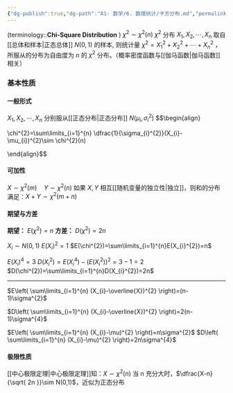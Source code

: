 ```yaml
---
{"dg-publish":true,"dg-path":"A1- 数学/6. 数理统计/卡方分布.md","permalink":"/A1- 数学/6. 数理统计/卡方分布/","dgPassFrontmatter":true,"noteIcon":"","created":"2024-05-31T14:02:41.065+08:00","updated":"2025-06-30T22:45:49.790+08:00"}
---
```



 (terminology::**Chi-Square Distribution**   )  $\chi^{2}\sim \chi^{2}(n)$  $\chi^{2}$ 分布
$X_{1},X_{2},\cdots,X_{n}$ 取自[[总体和样本\|正态总体]] $N(0,1)$ 的样本, 则统计量 $\chi^{2}=X_{1}^{2}+X_{2}^{2}+\cdots+X_{n}^{2}$ ，所服从的分布为自由度为 $n$ 的 $\chi^{2}$ 分布。（概率密度函数与[[伽马函数\|伽马函数]]相关）

### 基本性质
#### 一般形式
$X_{1},X_{2},\cdots,X_{n}$ 分别服从[[正态分布\|正态分布]] $N(\mu_{i},\sigma_{i}^{2})$ 
$$\begin{align} 

\chi^{2}=\sum\limits_{i=1}^{n} \dfrac{1}{\sigma_{i}^{2}}(X_{i}-\mu_{i})^{2}\sim \chi^{2}(n) 

\end{align}$$
#### 可加性
$X\sim \chi^{2}(m)\quad Y\sim \chi^{2}(n)$ 
如果 $X,Y$ 相互[[随机变量的独立性\|独立]]，则和的分布满足：$X+Y\sim \chi^{2}(m+n)$

#### 期望与方差
**期望：** $E(\chi^{2})=n$
**方差：** $D(\chi^{2})=2n$

$X_{i}\sim N(0,1)$
$E(X_{i})^{2} =1$
$E(\chi^{2})=\sum\limits_{i=1}^{n}E(X_{i}^{2})=n$

$E(X_{i})^{4}=3$
$D(X_{i}^{2})=E(X_{i}^{4})-(E(X_{i}^{2}))^{2}=3-1=2$
$D(\chi^{2})=\sum\limits_{i=1}^{n}D(X_{i}^{2})=2n$

***
$E\left( \sum\limits_{i=1}^{n} (X_{i}-\overline{X})^{2} \right)=(n-1)\sigma^{2}$

$D\left( \sum\limits_{i=1}^{n} (X_{i}-\overline{X})^{2} \right)=2(n-1)\sigma^{4}$

$E\left( \sum\limits_{i=1}^{n} (X_{i}-\mu)^{2} \right)=n\sigma^{2}$
$D\left( \sum\limits_{i=1}^{n} (X_{i}-\mu)^{2} \right)=2n\sigma^{4}$

#### 极限性质
[[中心极限定理\|中心极限定理]]知：$X\sim \chi^{2}(n)$
当 n 充分大时，$\dfrac{X-n}{\sqrt{ 2n }}\sim N(0,1)$，近似为正态分布


